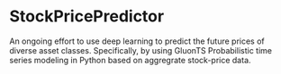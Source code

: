 # StockPricePredictor

An ongoing effort to use deep learning to predict the future prices of diverse asset classes. Specifically, by using GluonTS Probabilistic time series modeling in Python based on aggregrate stock-price data.
